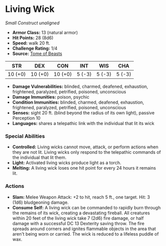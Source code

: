 # Living Wick

*Small* *Construct* *unaligned*

- **Armor Class:** 13 (natural armor)
- **Hit Points:** 28 (8d6)
- **Speed:** walk 20 ft.
- **Challenge Rating:** 1/4
- **Source:** [Tome of Beasts](https://koboldpress.com/kpstore/product/tome-of-beasts-for-5th-edition-print/)

| STR | DEX | CON | INT | WIS | CHA |
| --- | --- | --- | --- | --- | --- |
| 10 (+0) | 10 (+0) | 10 (+0) | 5 (-3) | 5 (-3) | 5 (-3) |

- **Damage Vulnerabilities:** blinded, charmed, deafened, exhaustion, frightened, paralyzed, petrified, poisoned, unconscious
- **Damage Immunities:** poison, psychic
- **Condition Immunities:** blinded, charmed, deafened, exhaustion, frightened, paralyzed, petrified, poisoned, unconscious
- **Senses:** sight 20 ft. (blind beyond the radius of its own light), passive Perception 10
- **Languages:** shares a telepathic link with the individual that lit its wick
### Special Abilities
- **Controlled:** Living wicks cannot move, attack, or perform actions when they are not lit. Living wicks only respond to the telepathic commands of the individual that lit them.
- **Light:** Activated living wicks produce light as a torch.
- **Melting:** A living wick loses one hit point for every 24 hours it remains lit.
### Actions
- **Slam:** Melee Weapon Attack: +2 to hit, reach 5 ft., one target. Hit: 3 (1d6) bludgeoning damage.
- **Consume Self:** A living wick can be commanded to rapidly burn through the remains of its wick, creating a devastating fireball. All creatures within 20 feet of the living wick take 7 (2d6) fire damage, or half damage with a successful DC 13 Dexterity saving throw. The fire spreads around corners and ignites flammable objects in the area that aren't being worn or carried. The wick is reduced to a lifeless puddle of wax.
